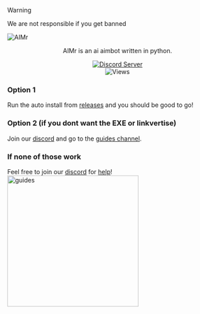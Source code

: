 > [!WARNING]
> We are not responsible if you get banned

![AIMr](https://external-content.duckduckgo.com/iu/?u=https://i.imgur.com/KREk0tS.gif)
<p align="center">AIMr is an ai aimbot written in python.</p>

<div align="center">
  <a href="https://discord.gg/AIMr">
    <img src="https://dcbadge.vercel.app/api/server/AIMr" alt="Discord Server"/>
  </a>

<br>

<img src="https://hits.seeyoufarm.com/api/count/incr/badge.svg?url=https%3A%2F%2Fgithub.com%2Fkbdevs%2Fai-aimbot&count_bg=%239279B5&title_bg=%23555555&icon=&icon_color=%23FFFFFF&title=Views&edge_flat=false" alt="Views"/>
</img>
  
</div>

### Option 1
Run the auto install from [releases](https://github.com/ai-aimbot/AIMr/releases/tag/Launcher) and you should be good to go! <br>
### Option 2 (if you dont want the EXE or linkvertise)
Join our [discord](https://discord.gg/AIMr) and go to the [guides channel](https://discord.com/channels/1191468194490241075/1191799494031982592).
### If none of those work
Feel free to join our [discord](https://discord.gg/AIMr) for [help](https://discord.com/channels/1191468194490241075/1191470814000857179)!
<br>
<img src="https://github.com/ai-aimbot/AIMr/assets/86767129/0f0a33ab-cf6c-48ae-98c0-c1b482b494d7" alt="guides" align="left" height="300px">
